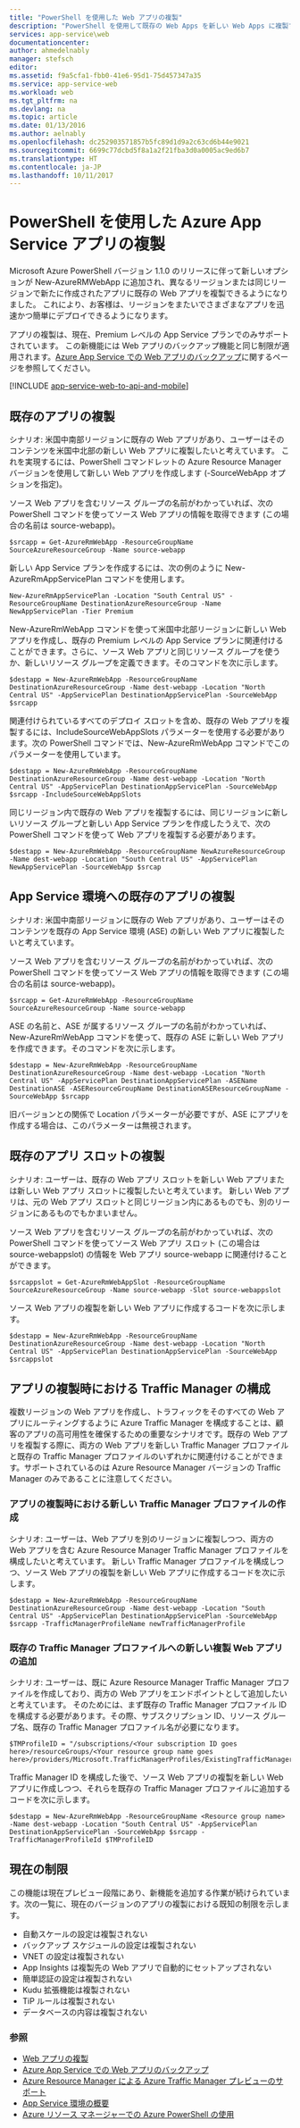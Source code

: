 ```yaml
---
title: "PowerShell を使用した Web アプリの複製"
description: "PowerShell を使用して既存の Web Apps を新しい Web Apps に複製する方法を説明します。"
services: app-service\web
documentationcenter: 
author: ahmedelnably
manager: stefsch
editor: 
ms.assetid: f9a5cfa1-fbb0-41e6-95d1-75d457347a35
ms.service: app-service-web
ms.workload: web
ms.tgt_pltfrm: na
ms.devlang: na
ms.topic: article
ms.date: 01/13/2016
ms.author: aelnably
ms.openlocfilehash: dc252903571857b5fc89d1d9a2c63cd6b44e9021
ms.sourcegitcommit: 6699c77dcbd5f8a1a2f21fba3d0a0005ac9ed6b7
ms.translationtype: HT
ms.contentlocale: ja-JP
ms.lasthandoff: 10/11/2017
---
```

# <a name="azure-app-service-app-cloning-using-powershell"></a>PowerShell を使用した Azure App Service アプリの複製
Microsoft Azure PowerShell バージョン 1.1.0 のリリースに伴って新しいオプションが New-AzureRMWebApp に追加され、異なるリージョンまたは同じリージョンで新たに作成されたアプリに既存の Web アプリを複製できるようになりました。 これにより、お客様は、リージョンをまたいでさまざまなアプリを迅速かつ簡単にデプロイできるようになります。

アプリの複製は、現在、Premium レベルの App Service プランでのみサポートされています。 この新機能には Web アプリのバックアップ機能と同じ制限が適用されます。[Azure App Service での Web アプリのバックアップ](web-sites-backup.md)に関するページを参照してください。

[!INCLUDE [app-service-web-to-api-and-mobile](../../includes/app-service-web-to-api-and-mobile.md)]

## <a name="cloning-an-existing-app"></a>既存のアプリの複製
シナリオ: 米国中南部リージョンに既存の Web アプリがあり、ユーザーはそのコンテンツを米国中北部の新しい Web アプリに複製したいと考えています。 これを実現するには、PowerShell コマンドレットの Azure Resource Manager バージョンを使用して新しい Web アプリを作成します (-SourceWebApp オプションを指定)。

ソース Web アプリを含むリソース グループの名前がわかっていれば、次の PowerShell コマンドを使ってソース Web アプリの情報を取得できます (この場合の名前は source-webapp)。

    $srcapp = Get-AzureRmWebApp -ResourceGroupName SourceAzureResourceGroup -Name source-webapp

新しい App Service プランを作成するには、次の例のように New-AzureRmAppServicePlan コマンドを使用します。

    New-AzureRmAppServicePlan -Location "South Central US" -ResourceGroupName DestinationAzureResourceGroup -Name NewAppServicePlan -Tier Premium

New-AzureRmWebApp コマンドを使って米国中北部リージョンに新しい Web アプリを作成し、既存の Premium レベルの App Service プランに関連付けることができます。さらに、ソース Web アプリと同じリソース グループを使うか、新しいリソース グループを定義できます。そのコマンドを次に示します。

    $destapp = New-AzureRmWebApp -ResourceGroupName DestinationAzureResourceGroup -Name dest-webapp -Location "North Central US" -AppServicePlan DestinationAppServicePlan -SourceWebApp $srcapp

関連付けられているすべてのデプロイ スロットを含め、既存の Web アプリを複製するには、IncludeSourceWebAppSlots パラメーターを使用する必要があります。次の PowerShell コマンドでは、New-AzureRmWebApp コマンドでこのパラメーターを使用しています。

    $destapp = New-AzureRmWebApp -ResourceGroupName DestinationAzureResourceGroup -Name dest-webapp -Location "North Central US" -AppServicePlan DestinationAppServicePlan -SourceWebApp $srcapp -IncludeSourceWebAppSlots

同じリージョン内で既存の Web アプリを複製するには、同じリージョンに新しいリソース グループと新しい App Service プランを作成したうえで、次の PowerShell コマンドを使って Web アプリを複製する必要があります。

    $destapp = New-AzureRmWebApp -ResourceGroupName NewAzureResourceGroup -Name dest-webapp -Location "South Central US" -AppServicePlan NewAppServicePlan -SourceWebApp $srcap

## <a name="cloning-an-existing-app-to-an-app-service-environment"></a>App Service 環境への既存のアプリの複製
シナリオ: 米国中南部リージョンに既存の Web アプリがあり、ユーザーはそのコンテンツを既存の App Service 環境 (ASE) の新しい Web アプリに複製したいと考えています。

ソース Web アプリを含むリソース グループの名前がわかっていれば、次の PowerShell コマンドを使ってソース Web アプリの情報を取得できます (この場合の名前は source-webapp)。

    $srcapp = Get-AzureRmWebApp -ResourceGroupName SourceAzureResourceGroup -Name source-webapp

ASE の名前と、ASE が属するリソース グループの名前がわかっていれば、New-AzureRmWebApp コマンドを使って、既存の ASE に新しい Web アプリを作成できます。そのコマンドを次に示します。

    $destapp = New-AzureRmWebApp -ResourceGroupName DestinationAzureResourceGroup -Name dest-webapp -Location "North Central US" -AppServicePlan DestinationAppServicePlan -ASEName DestinationASE -ASEResourceGroupName DestinationASEResourceGroupName -SourceWebApp $srcapp

旧バージョンとの関係で Location パラメーターが必要ですが、ASE にアプリを作成する場合は、このパラメーターは無視されます。 

## <a name="cloning-an-existing-app-slot"></a>既存のアプリ スロットの複製
シナリオ: ユーザーは、既存の Web アプリ スロットを新しい Web アプリまたは新しい Web アプリ スロットに複製したいと考えています。 新しい Web アプリは、元の Web アプリ スロットと同じリージョン内にあるものでも、別のリージョンにあるものでもかまいません。

ソース Web アプリを含むリソース グループの名前がわかっていれば、次の PowerShell コマンドを使ってソース Web アプリ スロット (この場合は source-webappslot) の情報を Web アプリ source-webapp に関連付けることができます。

    $srcappslot = Get-AzureRmWebAppSlot -ResourceGroupName SourceAzureResourceGroup -Name source-webapp -Slot source-webappslot

ソース Web アプリの複製を新しい Web アプリに作成するコードを次に示します。

    $destapp = New-AzureRmWebApp -ResourceGroupName DestinationAzureResourceGroup -Name dest-webapp -Location "North Central US" -AppServicePlan DestinationAppServicePlan -SourceWebApp $srcappslot

## <a name="configuring-traffic-manager-while-cloning-a-app"></a>アプリの複製時における Traffic Manager の構成
複数リージョンの Web アプリを作成し、トラフィックをそのすべての Web アプリにルーティングするように Azure Traffic Manager を構成することは、顧客のアプリの高可用性を確保するための重要なシナリオです。既存の Web アプリを複製する際に、両方の Web アプリを新しい Traffic Manager プロファイルと既存の Traffic Manager プロファイルのいずれかに関連付けることができます。サポートされているのは Azure Resource Manager バージョンの Traffic Manager のみであることに注意してください。

### <a name="creating-a-new-traffic-manager-profile-while-cloning-a-app"></a>アプリの複製時における新しい Traffic Manager プロファイルの作成
シナリオ: ユーザーは、Web アプリを別のリージョンに複製しつつ、両方の Web アプリを含む Azure Resource Manager Traffic Manager プロファイルを構成したいと考えています。 新しい Traffic Manager プロファイルを構成しつつ、ソース Web アプリの複製を新しい Web アプリに作成するコードを次に示します。

    $destapp = New-AzureRmWebApp -ResourceGroupName DestinationAzureResourceGroup -Name dest-webapp -Location "South Central US" -AppServicePlan DestinationAppServicePlan -SourceWebApp $srcapp -TrafficManagerProfileName newTrafficManagerProfile

### <a name="adding-new-cloned-web-app-to-an-existing-traffic-manager-profile"></a>既存の Traffic Manager プロファイルへの新しい複製 Web アプリの追加
シナリオ: ユーザーは、既に Azure Resource Manager Traffic Manager プロファイルを作成しており、両方の Web アプリをエンドポイントとして追加したいと考えています。 そのためには、まず既存の Traffic Manager プロファイル ID を構成する必要があります。その際、サブスクリプション ID、リソース グループ名、既存の Traffic Manager プロファイル名が必要になります。

    $TMProfileID = "/subscriptions/<Your subscription ID goes here>/resourceGroups/<Your resource group name goes here>/providers/Microsoft.TrafficManagerProfiles/ExistingTrafficManagerProfileName"

Traffic Manager ID を構成した後で、ソース Web アプリの複製を新しい Web アプリに作成しつつ、それらを既存の Traffic Manager プロファイルに追加するコードを次に示します。

    $destapp = New-AzureRmWebApp -ResourceGroupName <Resource group name> -Name dest-webapp -Location "South Central US" -AppServicePlan DestinationAppServicePlan -SourceWebApp $srcapp -TrafficManagerProfileId $TMProfileID

## <a name="current-restrictions"></a>現在の制限
この機能は現在プレビュー段階にあり、新機能を追加する作業が続けられています。次の一覧に、現在のバージョンのアプリの複製における既知の制限を示します。

* 自動スケールの設定は複製されない
* バックアップ スケジュールの設定は複製されない
* VNET の設定は複製されない
* App Insights は複製先の Web アプリで自動的にセットアップされない
* 簡単認証の設定は複製されない
* Kudu 拡張機能は複製されない
* TiP ルールは複製されない
* データベースの内容は複製されない

### <a name="references"></a>参照
* [Web アプリの複製](app-service-web-app-cloning.md)
* [Azure App Service での Web アプリのバックアップ](web-sites-backup.md)
* [Azure Resource Manager による Azure Traffic Manager プレビューのサポート](../traffic-manager/traffic-manager-powershell-arm.md)
* [App Service 環境の概要](environment/intro.md)
* [Azure リソース マネージャーでの Azure PowerShell の使用](../azure-resource-manager/powershell-azure-resource-manager.md)

